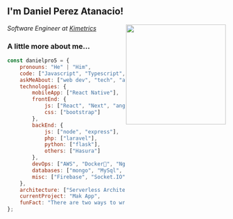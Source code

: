 <h2>I'm Daniel Perez Atanacio!</h2>
<img align='right' src="https://media.giphy.com/media/M9gbBd9nbDrOTu1Mqx/giphy.gif" width="230">
<p><em>Software Engineer at <a href="http://www.kimetrics.com">Kimetrics</a> 
</em></p>


### A little more about me...  

```javascript
const danielpro5 = {
    pronouns: "He" | "Him",
    code: ["Javascript", "Typescript", "Python", "php"],
    askMeAbout: ["web dev", "tech", "app dev", "agro"],
    technologies: {
        mobileApp: ["React Native"],
        frontEnd: {
            js: ["React", "Next", "angularjs", "Svelte"],
            css: ["bootstrap"]
        },
        backEnd: {
            js: ["node", "express"],
            php: ["laravel"],
            python: ["flask"],
            others: ["Hasura"]
        },
        devOps: ["AWS", "Docker🐳", "Nginx"],
        databases: ["mongo", "MySql", "sqlite", "postgres"],
        misc: ["Firebase", "Socket.IO", "jest", "Hasura", "cypress"]
    },
    architecture: ["Serverless Architecture", "Progressive web applications", "Single page applications"],
    currentProject: "Mak App",
    funFact: "There are two ways to write error-free programs; only the third one works"
};
```
